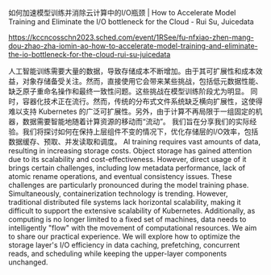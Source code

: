 如何加速模型训练并消除云计算中的I/O瓶颈 | How to Accelerate Model Training and Eliminate the I/O bottleneck for the Cloud - Rui Su, Juicedata

https://kccncosschn2023.sched.com/event/1RSee/fu-nfxiao-zhen-mang-dou-zhao-zha-iomin-ao-how-to-accelerate-model-training-and-eliminate-the-io-bottleneck-for-the-cloud-rui-su-juicedata

人工智能训练需要大量的数据，导致存储成本不断增加。由于其可扩展性和成本效益，对象存储备受关注。然而，直接使用它会带来某些挑战，包括低元数据性能、缺乏原子重命名操作和最终一致性问题。这些挑战在模型训练阶段尤为明显。 
同时，容器化技术正在流行。然而，传统的分布式文件系统缺乏横向扩展性，这使得难以支持 Kubernetes 的广泛可扩展性。另外，由于计算不再局限于一组固定的机器，数据需要智能地随着计算资源的移动而“流动”。 
我们旨在分享我们的实际经验。我们将探讨如何在保持上层组件不变的情况下，优化存储层的I/O效率，包括数据缓存、预取、并发读取和调度。 
AI training requires vast amounts of data, resulting in increasing storage costs. Object storage has gained attention due to its scalability and cost-effectiveness. However, direct usage of it brings certain challenges, including low metadata performance, lack of atomic rename operations, and eventual consistency issues. These challenges are particularly pronounced during the model training phase. 
Simultaneously, containerization technology is trending. However, traditional distributed file systems lack horizontal scalability, making it difficult to support the extensive scalability of Kubernetes. Additionally, as computing is no longer limited to a fixed set of machines, data needs to intelligently "flow" with the movement of computational resources. 
We aim to share our practical experience. We will explore how to optimize the storage layer's I/O efficiency in data caching, prefetching, concurrent reads, and scheduling while keeping the upper-layer components unchanged.